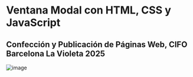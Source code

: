 # Ventana Modal con HTML, CSS y JavaScript
## Confección y Publicación de Páginas Web, CIFO Barcelona La Violeta 2025

![image](https://github.com/user-attachments/assets/192805cb-4ecc-4f10-ae86-61a56fdd6461)
